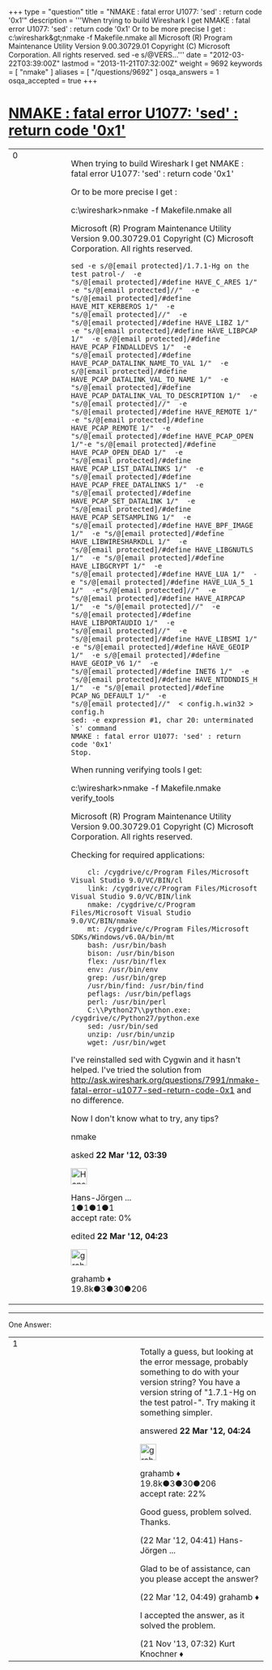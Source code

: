 +++
type = "question"
title = "NMAKE : fatal error U1077: &#x27;sed&#x27; : return code &#x27;0x1&#x27;"
description = '''When trying to build Wireshark I get NMAKE : fatal error U1077: &#x27;sed&#x27; : return code &#x27;0x1&#x27; Or to be more precise I get : c:&#92;wireshark&amp;gt;nmake -f Makefile.nmake all Microsoft (R) Program Maintenance Utility Version 9.00.30729.01 Copyright (C) Microsoft Corporation. All rights reserved. sed -e s/@VERS...'''
date = "2012-03-22T03:39:00Z"
lastmod = "2013-11-21T07:32:00Z"
weight = 9692
keywords = [ "nmake" ]
aliases = [ "/questions/9692" ]
osqa_answers = 1
osqa_accepted = true
+++

<div class="headNormal">

# [NMAKE : fatal error U1077: 'sed' : return code '0x1'](/questions/9692/nmake-fatal-error-u1077-sed-return-code-0x1)

</div>

<div id="main-body">

<div id="askform">

<table id="question-table" style="width:100%;"><colgroup><col style="width: 50%" /><col style="width: 50%" /></colgroup><tbody><tr class="odd"><td style="width: 30px; vertical-align: top"><div class="vote-buttons"><span id="post-9692-upvote" class="ajax-command post-vote up" rel="nofollow" title="I like this post (click again to cancel)"> </span><div id="post-9692-score" class="post-score" title="current number of votes">0</div><span id="post-9692-downvote" class="ajax-command post-vote down" rel="nofollow" title="I dont like this post (click again to cancel)"> </span> <span id="favorite-mark" class="ajax-command favorite-mark" rel="nofollow" title="mark/unmark this question as favorite (click again to cancel)"> </span><div id="favorite-count" class="favorite-count"></div></div></td><td><div id="item-right"><div class="question-body"><p>When trying to build Wireshark I get NMAKE : fatal error U1077: 'sed' : return code '0x1'</p><p>Or to be more precise I get :</p><p>c:\wireshark&gt;nmake -f Makefile.nmake all</p><p>Microsoft (R) Program Maintenance Utility Version 9.00.30729.01 Copyright (C) Microsoft Corporation. All rights reserved.</p><pre><code>sed -e s/@[email protected]/1.7.1-Hg on the test patrol-/  -e &quot;s/@[email protected]/#define HAVE_C_ARES 1/&quot;  -e &quot;s/@[email protected]//&quot;  -e &quot;s/@[email protected]/#define HAVE_MIT_KERBEROS 1/&quot;  -e &quot;s/@[email protected]//&quot;  -e &quot;s/@[email protected]/#define HAVE_LIBZ 1/&quot;  -e &quot;s/@[email protected]/#define HAVE_LIBPCAP 1/&quot;  -e s/@[email protected]/#define HAVE_PCAP_FINDALLDEVS 1/&quot;  -e &quot;s/@[email protected]/#define HAVE_PCAP_DATALINK_NAME_TO_VAL 1/&quot;  -e s/@[email protected]/#define HAVE_PCAP_DATALINK_VAL_TO_NAME 1/&quot;  -e &quot;s/@[email protected]/#define HAVE_PCAP_DATALINK_VAL_TO_DESCRIPTION 1/&quot;  -e &quot;s/@[email protected]//&quot;  -e &quot;s/@[email protected]/#define HAVE_REMOTE 1/&quot;  -e &quot;s/@[email protected]/#define HAVE_PCAP_REMOTE 1/&quot;  -e &quot;s/@[email protected]/#define HAVE_PCAP_OPEN 1/&quot;-e &quot;s/@[email protected]/#define HAVE_PCAP_OPEN_DEAD 1/&quot;  -e &quot;s/@[email protected]/#define HAVE_PCAP_LIST_DATALINKS 1/&quot;  -e &quot;s/@[email protected]/#define HAVE_PCAP_FREE_DATALINKS 1/&quot;  -e &quot;s/@[email protected]/#define HAVE_PCAP_SET_DATALINK 1/&quot;  -e &quot;s/@[email protected]/#define HAVE_PCAP_SETSAMPLING 1/&quot;  -e &quot;s/@[email protected]/#define HAVE_BPF_IMAGE 1/&quot;  -e &quot;s/@[email protected]/#define HAVE_LIBWIRESHARKDLL 1/&quot;  -e &quot;s/@[email protected]/#define HAVE_LIBGNUTLS 1/&quot;  -e &quot;s/@[email protected]/#define HAVE_LIBGCRYPT 1/&quot;  -e &quot;s/@[email protected]/#define HAVE_LUA 1/&quot;  -e &quot;s/@[email protected]/#define HAVE_LUA_5_1 1/&quot;  -e&quot;s/@[email protected]//&quot;  -e &quot;s/@[email protected]/#define HAVE_AIRPCAP 1/&quot;  -e &quot;s/@[email protected]//&quot;  -e &quot;s/@[email protected]/#define HAVE_LIBPORTAUDIO 1/&quot;  -e &quot;s/@[email protected]//&quot;  -e &quot;s/@[email protected]/#define HAVE_LIBSMI 1/&quot;  -e &quot;s/@[email protected]/#define HAVE_GEOIP 1/&quot;  -e s/@[email protected]/#define HAVE_GEOIP_V6 1/&quot;  -e &quot;s/@[email protected]/#define INET6 1/&quot;  -e &quot;s/@[email protected]/#define HAVE_NTDDNDIS_H 1/&quot;  -e &quot;s/@[email protected]/#define PCAP_NG_DEFAULT 1/&quot;  -e &quot;s/@[email protected]//&quot;  &lt; config.h.win32 &gt; config.h
sed: -e expression #1, char 20: unterminated `s&#39; command
NMAKE : fatal error U1077: &#39;sed&#39; : return code &#39;0x1&#39;
Stop.</code></pre><p>When running verifying tools I get:</p><p>c:\wireshark&gt;nmake -f Makefile.nmake verify_tools</p><p>Microsoft (R) Program Maintenance Utility Version 9.00.30729.01 Copyright (C) Microsoft Corporation. All rights reserved.</p><p>Checking for required applications:</p><pre><code>    cl: /cygdrive/c/Program Files/Microsoft Visual Studio 9.0/VC/BIN/cl
    link: /cygdrive/c/Program Files/Microsoft Visual Studio 9.0/VC/BIN/link
    nmake: /cygdrive/c/Program Files/Microsoft Visual Studio 9.0/VC/BIN/nmake
    mt: /cygdrive/c/Program Files/Microsoft SDKs/Windows/v6.0A/bin/mt
    bash: /usr/bin/bash
    bison: /usr/bin/bison
    flex: /usr/bin/flex
    env: /usr/bin/env
    grep: /usr/bin/grep
    /usr/bin/find: /usr/bin/find
    peflags: /usr/bin/peflags
    perl: /usr/bin/perl
    C:\\Python27\\python.exe: /cygdrive/c/Python27/python.exe
    sed: /usr/bin/sed
    unzip: /usr/bin/unzip
    wget: /usr/bin/wget</code></pre><p>I've reinstalled sed with Cygwin and it hasn't helped. I've tried the solution from <a href="http://ask.wireshark.org/questions/7991/nmake-fatal-error-u1077-sed-return-code-0x1">http://ask.wireshark.org/questions/7991/nmake-fatal-error-u1077-sed-return-code-0x1</a> and no difference.</p><p>Now I don't know what to try, any tips?</p></div><div id="question-tags" class="tags-container tags"><span class="post-tag tag-link-nmake" rel="tag" title="see questions tagged &#39;nmake&#39;">nmake</span></div><div id="question-controls" class="post-controls"></div><div class="post-update-info-container"><div class="post-update-info post-update-info-user"><p>asked <strong>22 Mar '12, 03:39</strong></p><img src="https://secure.gravatar.com/avatar/47af2847d3c2019abf1673046f57cc8f?s=32&amp;d=identicon&amp;r=g" class="gravatar" width="32" height="32" alt="Hans-J%C3%B6rgen%20Gunnarsson&#39;s gravatar image" /><p><span>Hans-Jörgen ...</span><br />
<span class="score" title="1 reputation points">1</span><span title="1 badges"><span class="badge1">●</span><span class="badgecount">1</span></span><span title="1 badges"><span class="silver">●</span><span class="badgecount">1</span></span><span title="1 badges"><span class="bronze">●</span><span class="badgecount">1</span></span><br />
<span class="accept_rate" title="Rate of the user&#39;s accepted answers">accept rate:</span> <span title="Hans-Jörgen Gunnarsson has no accepted answers">0%</span></p></div><div class="post-update-info post-update-info-edited"><p><span> edited <strong>22 Mar '12, 04:23</strong> </span></p><img src="https://secure.gravatar.com/avatar/d2a7e24ca66604c749c7c88c1da8ff78?s=32&amp;d=identicon&amp;r=g" class="gravatar" width="32" height="32" alt="grahamb&#39;s gravatar image" /><p><span>grahamb ♦</span><br />
<span class="score" title="19834 reputation points"><span>19.8k</span></span><span title="3 badges"><span class="badge1">●</span><span class="badgecount">3</span></span><span title="30 badges"><span class="silver">●</span><span class="badgecount">30</span></span><span title="206 badges"><span class="bronze">●</span><span class="badgecount">206</span></span></p></div></div><div id="comments-container-9692" class="comments-container"></div><div id="comment-tools-9692" class="comment-tools"></div><div class="clear"></div><div id="comment-9692-form-container" class="comment-form-container"></div><div class="clear"></div></div></td></tr></tbody></table>

------------------------------------------------------------------------

<div class="tabBar">

<span id="sort-top"></span>

<div class="headQuestions">

One Answer:

</div>

</div>

<span id="9694"></span>

<div id="answer-container-9694" class="answer accepted-answer">

<table style="width:100%;"><colgroup><col style="width: 50%" /><col style="width: 50%" /></colgroup><tbody><tr class="odd"><td style="width: 30px; vertical-align: top"><div class="vote-buttons"><span id="post-9694-upvote" class="ajax-command post-vote up" rel="nofollow" title="I like this post (click again to cancel)"> </span><div id="post-9694-score" class="post-score" title="current number of votes">1</div><span id="post-9694-downvote" class="ajax-command post-vote down" rel="nofollow" title="I dont like this post (click again to cancel)"> </span> <span class="accept-answer on" rel="nofollow" title="Kurt Knochner has selected this answer as the correct answer"> </span></div></td><td><div class="item-right"><div class="answer-body"><p>Totally a guess, but looking at the error message, probably something to do with your version string? You have a version string of "1.7.1-Hg on the test patrol-". Try making it something simpler.</p></div><div class="answer-controls post-controls"></div><div class="post-update-info-container"><div class="post-update-info post-update-info-user"><p>answered <strong>22 Mar '12, 04:24</strong></p><img src="https://secure.gravatar.com/avatar/d2a7e24ca66604c749c7c88c1da8ff78?s=32&amp;d=identicon&amp;r=g" class="gravatar" width="32" height="32" alt="grahamb&#39;s gravatar image" /><p><span>grahamb ♦</span><br />
<span class="score" title="19834 reputation points"><span>19.8k</span></span><span title="3 badges"><span class="badge1">●</span><span class="badgecount">3</span></span><span title="30 badges"><span class="silver">●</span><span class="badgecount">30</span></span><span title="206 badges"><span class="bronze">●</span><span class="badgecount">206</span></span><br />
<span class="accept_rate" title="Rate of the user&#39;s accepted answers">accept rate:</span> <span title="grahamb has 274 accepted answers">22%</span></p></div></div><div id="comments-container-9694" class="comments-container"><span id="9695"></span><div id="comment-9695" class="comment"><div id="post-9695-score" class="comment-score"></div><div class="comment-text"><p>Good guess, problem solved. Thanks.</p></div><div id="comment-9695-info" class="comment-info"><span class="comment-age">(22 Mar '12, 04:41)</span> <span class="comment-user userinfo">Hans-Jörgen ...</span></div></div><span id="9696"></span><div id="comment-9696" class="comment"><div id="post-9696-score" class="comment-score"></div><div class="comment-text"><p>Glad to be of assistance, can you please accept the answer?</p></div><div id="comment-9696-info" class="comment-info"><span class="comment-age">(22 Mar '12, 04:49)</span> <span class="comment-user userinfo">grahamb ♦</span></div></div><span id="27233"></span><div id="comment-27233" class="comment"><div id="post-27233-score" class="comment-score"></div><div class="comment-text"><p>I accepted the answer, as it solved the problem.</p></div><div id="comment-27233-info" class="comment-info"><span class="comment-age">(21 Nov '13, 07:32)</span> <span class="comment-user userinfo">Kurt Knochner ♦</span></div></div></div><div id="comment-tools-9694" class="comment-tools"></div><div class="clear"></div><div id="comment-9694-form-container" class="comment-form-container"></div><div class="clear"></div></div></td></tr></tbody></table>

</div>

<div class="paginator-container-left">

</div>

</div>

</div>

